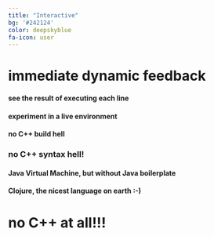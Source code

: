 ```yaml
---
title: "Interactive"
bg: '#242124'
color: deepskyblue
fa-icon: user
---
```


# immediate dynamic feedback

#### see the result of executing each line
#### experiment in a live environment

#### no C++ build hell

### no C++ syntax hell!

#### Java Virtual Machine, but without Java boilerplate

#### Clojure, the nicest language on earth :-)

# no C++ at all!!!
